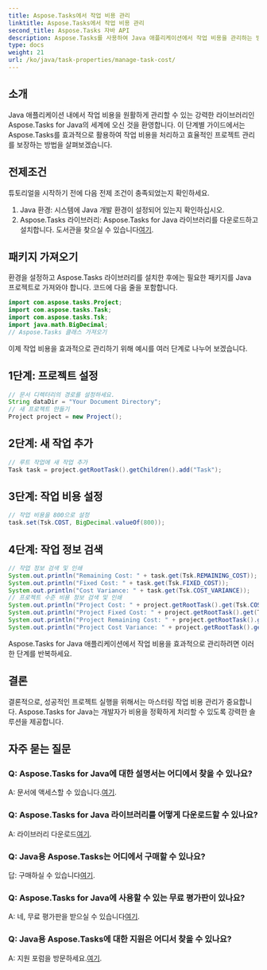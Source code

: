 ```yaml
---
title: Aspose.Tasks에서 작업 비용 관리
linktitle: Aspose.Tasks에서 작업 비용 관리
second_title: Aspose.Tasks 자바 API
description: Aspose.Tasks를 사용하여 Java 애플리케이션에서 작업 비용을 관리하는 방법을 알아보세요. 효과적인 프로젝트 비용 관리를 위한 단계별 가이드를 따르세요.
type: docs
weight: 21
url: /ko/java/task-properties/manage-task-cost/
---
```

## 소개
Java 애플리케이션 내에서 작업 비용을 원활하게 관리할 수 있는 강력한 라이브러리인 Aspose.Tasks for Java의 세계에 오신 것을 환영합니다. 이 단계별 가이드에서는 Aspose.Tasks를 효과적으로 활용하여 작업 비용을 처리하고 효율적인 프로젝트 관리를 보장하는 방법을 살펴보겠습니다.
## 전제조건
튜토리얼을 시작하기 전에 다음 전제 조건이 충족되었는지 확인하세요.
1. Java 환경: 시스템에 Java 개발 환경이 설정되어 있는지 확인하십시오.
2. Aspose.Tasks 라이브러리: Aspose.Tasks for Java 라이브러리를 다운로드하고 설치합니다. 도서관을 찾으실 수 있습니다[여기](https://releases.aspose.com/tasks/java/).
## 패키지 가져오기
환경을 설정하고 Aspose.Tasks 라이브러리를 설치한 후에는 필요한 패키지를 Java 프로젝트로 가져와야 합니다. 코드에 다음 줄을 포함합니다.
```java
import com.aspose.tasks.Project;
import com.aspose.tasks.Task;
import com.aspose.tasks.Tsk;
import java.math.BigDecimal;
// Aspose.Tasks 클래스 가져오기
```
이제 작업 비용을 효과적으로 관리하기 위해 예시를 여러 단계로 나누어 보겠습니다.
## 1단계: 프로젝트 설정
```java
// 문서 디렉터리의 경로를 설정하세요.
String dataDir = "Your Document Directory";
// 새 프로젝트 만들기
Project project = new Project();
```
## 2단계: 새 작업 추가
```java
// 루트 작업에 새 작업 추가
Task task = project.getRootTask().getChildren().add("Task");
```
## 3단계: 작업 비용 설정
```java
// 작업 비용을 800으로 설정
task.set(Tsk.COST, BigDecimal.valueOf(800));
```
## 4단계: 작업 정보 검색
```java
// 작업 정보 검색 및 인쇄
System.out.println("Remaining Cost: " + task.get(Tsk.REMAINING_COST));
System.out.println("Fixed Cost: " + task.get(Tsk.FIXED_COST));
System.out.println("Cost Variance: " + task.get(Tsk.COST_VARIANCE));
// 프로젝트 수준 비용 정보 검색 및 인쇄
System.out.println("Project Cost: " + project.getRootTask().get(Tsk.COST));
System.out.println("Project Fixed Cost: " + project.getRootTask().get(Tsk.FIXED_COST));
System.out.println("Project Remaining Cost: " + project.getRootTask().get(Tsk.REMAINING_COST));
System.out.println("Project Cost Variance: " + project.getRootTask().get(Tsk.COST_VARIANCE));
```
Aspose.Tasks for Java 애플리케이션에서 작업 비용을 효과적으로 관리하려면 이러한 단계를 반복하세요.
## 결론
결론적으로, 성공적인 프로젝트 실행을 위해서는 마스터링 작업 비용 관리가 중요합니다. Aspose.Tasks for Java는 개발자가 비용을 정확하게 처리할 수 있도록 강력한 솔루션을 제공합니다.
## 자주 묻는 질문
### Q: Aspose.Tasks for Java에 대한 설명서는 어디에서 찾을 수 있나요?
 A: 문서에 액세스할 수 있습니다.[여기](https://reference.aspose.com/tasks/java/).
### Q: Aspose.Tasks for Java 라이브러리를 어떻게 다운로드할 수 있나요?
 A: 라이브러리 다운로드[여기](https://releases.aspose.com/tasks/java/).
### Q: Java용 Aspose.Tasks는 어디에서 구매할 수 있나요?
 답: 구매하실 수 있습니다[여기](https://purchase.aspose.com/buy).
### Q: Aspose.Tasks for Java에 사용할 수 있는 무료 평가판이 있나요?
 A: 네, 무료 평가판을 받으실 수 있습니다[여기](https://releases.aspose.com/).
### Q: Java용 Aspose.Tasks에 대한 지원은 어디서 찾을 수 있나요?
 A: 지원 포럼을 방문하세요.[여기](https://forum.aspose.com/c/tasks/15).
